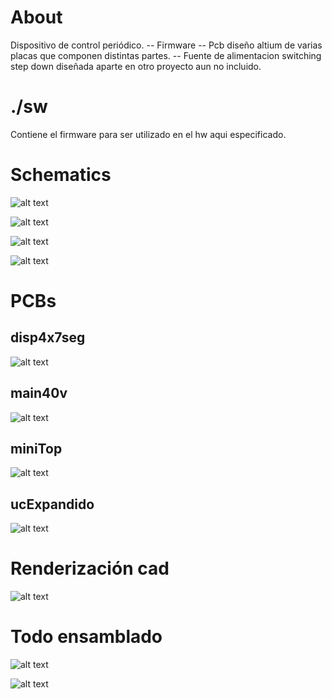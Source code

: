 # About
Dispositivo de control periódico.
-- Firmware
-- Pcb diseño altium de varias placas que componen distintas partes.
-- Fuente de alimentacion switching step down diseñada aparte en otro proyecto aun no incluido.

# ./sw
Contiene el firmware para ser utilizado en el hw aqui especificado.

# Schematics
![alt text](https://raw.githubusercontent.com/federicogramos/deTmp11cic/main/pcb/disp4x7seg/otherFiles/sch.jpg)

![alt text](https://raw.githubusercontent.com/federicogramos/deTmp11cic/main/pcb/main40v/otherFiles/sch.jpg)

![alt text](https://raw.githubusercontent.com/federicogramos/deTmp11cic/main/pcb/miniTop/otherFiles/sch.jpg)

![alt text](https://raw.githubusercontent.com/federicogramos/deTmp11cic/main/pcb/ucExpandido/otherFiles/sch.jpg)


# PCBs

## disp4x7seg
![alt text](https://raw.githubusercontent.com/federicogramos/led7SegDriverWithPS/main/otherFiles/pcb.jpg)

## main40v
![alt text](https://raw.githubusercontent.com/federicogramos/led7SegDriverWithPS/main/otherFiles/pcb.jpg)

## miniTop
![alt text](https://raw.githubusercontent.com/federicogramos/led7SegDriverWithPS/main/otherFiles/pcb.jpg)

## ucExpandido
![alt text](https://raw.githubusercontent.com/federicogramos/led7SegDriverWithPS/main/otherFiles/pcb.jpg)

# Renderización cad
![alt text](https://raw.githubusercontent.com/federicogramos/led7SegDriverWithPS/main/otherFiles/cad_0.jpg)

# Todo ensamblado

![alt text](https://raw.githubusercontent.com/federicogramos/deTmp11cic/main/otherFiles/deTmp11cic_00.jpg)

![alt text](https://raw.githubusercontent.com/federicogramos/deTmp11cic/main/otherFiles/deTmp11cic_01.jpg)
